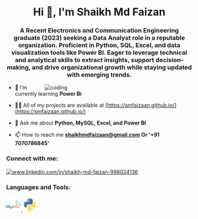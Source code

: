 <h1 align="center">Hi 👋, I'm Shaikh Md Faizan</h1>
<h3 align="center">A Recent Electronics and Communication Engineering graduate (2023) seeking a Data Analyst role in a reputable organization. Proficient in Python, SQL, Excel, and data visualization tools like Power BI. Eager to leverage technical and analytical skills to extract insights, support decision-making, and drive organizational growth while staying updated with emerging trends.</h3>

<img align="right" alt="coding" width="400" src="https://miro.medium.com/max/1360/0*7Q3yvSIv_t0ioJ-Z.gif">

- 🌱 I’m currently learning **Power Bi**

- 👨‍💻 All of my projects are available at [https://smfaizaan.github.io/](https://smfaizaan.github.io/)

- 💬 Ask me about **Python, MySQL, Excel, and Power BI**

- 📫 How to reach me **shaikhmdfaizaan@gmail.com Or '+91 7070786845'**

<h3 align="left">Connect with me:</h3>
<p align="left">
<a href="https://linkedin.com/in/www.linkedin.com/in/shaikh-md-faizan-998024136" target="blank"><img align="center" src="https://raw.githubusercontent.com/rahuldkjain/github-profile-readme-generator/master/src/images/icons/Social/linked-in-alt.svg" alt="www.linkedin.com/in/shaikh-md-faizan-998024136" height="30" width="40" /></a>
</p>

<h3 align="left">Languages and Tools:</h3>
<p align="left"> <a href="https://www.mysql.com/" target="_blank" rel="noreferrer"> <img src="https://raw.githubusercontent.com/devicons/devicon/master/icons/mysql/mysql-original-wordmark.svg" alt="mysql" width="40" height="40"/> </a> <a href="https://www.python.org" target="_blank" rel="noreferrer"> <img src="https://raw.githubusercontent.com/devicons/devicon/master/icons/python/python-original.svg" alt="python" width="40" height="40"/> </a> </p>
